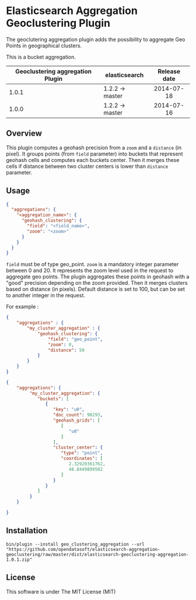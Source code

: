 Elasticsearch Aggregation Geoclustering Plugin
================================================


The geoclutering aggregation plugin adds the possibility to aggregate Geo Points in geographical clusters.

This is a bucket aggregation.

|   Geoclustering aggregation Plugin  | elasticsearch     | Release date |
|-------------------------------------|-------------------|:------------:|
| 1.0.1                               | 1.2.2 -> master   |  2014-07-18  |
| 1.0.0                               | 1.2.2 -> master   |  2014-07-16  |

Overview
--------

This plugin computes a geohash precision from a `zoom` and a `distance` (in pixel).
It groups points (from `field` parameter) into buckets that represent geohash cells and computes each buckets center.
Then it merges these cells if distance between two cluster centers is lower than `distance` parameter.

Usage
-----

```json
{
  "aggregations": {
    "<aggregation_name>": {
      "geohash_clustering": {
        "field": "<field_name>",
        "zoom": "<zoom>"
      }
    }
  }
}
```

`field` must be of type geo_point.
`zoom` is a mandatory integer parameter between 0 and 20. It represents the zoom level used in the request to aggregate geo points.
The plugin aggregates these points in geohash with a "good" precision depending on the zoom provided. Then it merges clusters based on distance (in pixels).
Default distance is set to 100, but can be set to another integer in the request.

For example :

```json
{
    "aggregations" : {
        "my_cluster_aggregation" : {
            "geohash_clustering": {
                "field": "geo_point",
                "zoom": 0,
                "distance": 50
            }
        }
    }
}
```

```json
{
    "aggregations": {
         "my_cluster_aggregation": {
            "buckets": [
               {
                  "key": "u0",
                  "doc_count": 90293,
                  "geohash_grids": [
                     [
                        "u0"
                     ]
                  ],
                  "cluster_center": {
                     "type": "point",
                     "coordinates": [
                        2.32920361762,
                        48.8449899502
                     ]
                  }
               }
            ]
         }
    }

}
```

Installation
------------

`bin/plugin --install geo_clustering_aggregation --url "https://github.com/opendatasoft/elasticsearch-aggregation-geoclustering/raw/master/dist/elasticsearch-geoclustering-aggregation-1.0.1.zip"`


License
-------

This software is under The MIT License (MIT)
